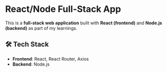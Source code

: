 # React/Node Full-Stack App  

This is a **full-stack web application** built with **React (frontend)** and **Node.js (backend)** as part of my learnings.

## 🛠 Tech Stack  
- **Frontend**: React, React Router, Axios  
- **Backend**: Node.js  
